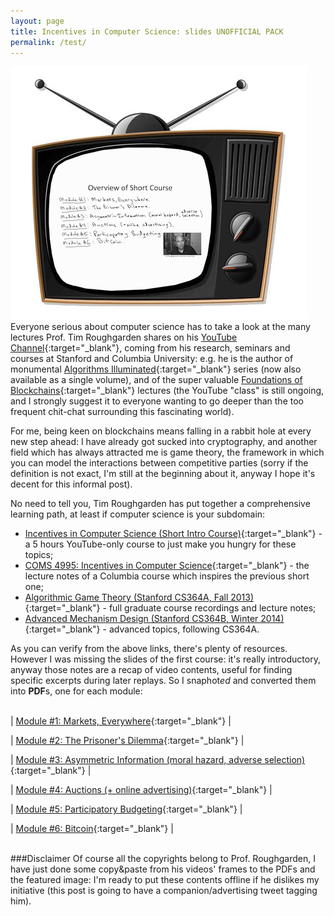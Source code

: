 ```yaml
---
layout: page
title: Incentives in Computer Science: slides UNOFFICIAL PACK
permalink: /test/
---
```


![](/images/iics-slides.jpg)
<br>
Everyone serious about computer science has to take a look at the many lectures Prof. Tim Roughgarden shares on his [YouTube Channel](https://www.youtube.com/@timroughgardenlectures1861/featured){:target="_blank"}, coming from his research, seminars and courses at Stanford and Columbia University: e.g. he is the author of monumental [Algorithms Illuminated](http://www.algorithmsilluminated.org){:target="_blank"} series (now also available as a single volume), and of the super valuable [Foundations of Blockchains](https://www.youtube.com/playlist?list=PLEGCF-WLh2RLOHv_xUGLqRts_9JxrckiA){:target="_blank"} lectures (the YouTube "class" is still ongoing, and I strongly suggest it to everyone wanting to go deeper than the too frequent chit-chat surrounding this fascinating world).

For me, being keen on blockchains means falling in a rabbit hole at every new step ahead: I have already got sucked into cryptography, and another field which has always attracted me is game theory, the framework in which you can model the interactions between competitive parties (sorry if the definition is not exact, I'm still at the beginning about it, anyway I hope it's decent for this informal post).

No need to tell you, Tim Roughgarden has put together a comprehensive learning path, at least if computer science is your subdomain:

* [Incentives in Computer Science (Short Intro Course)](https://www.youtube.com/playlist?list=PLEGCF-WLh2RJdrKZ431SidRX_T4VmAKx8){:target="_blank"} - a 5 hours YouTube-only course to just make you hungry for these topics;
* [COMS 4995: Incentives in Computer Science](http://www.cs.columbia.edu/~tr/s20/s20.html){:target="_blank"} - the lecture notes of a Columbia course which inspires the previous short one;
* [Algorithmic Game Theory (Stanford CS364A, Fall 2013)](https://www.youtube.com/playlist?list=PLEGCF-WLh2RJBqmxvZ0_ie-mleCFhi2N4){:target="_blank"} - full graduate course recordings and lecture notes;
* [Advanced Mechanism Design (Stanford CS364B, Winter 2014)](https://www.youtube.com/playlist?list=PLEGCF-WLh2RI77PL4gwLld_OU9Zh3TCX9){:target="_blank"} - advanced topics, following CS364A.

As you can verify from the above links, there's plenty of resources. However I was missing the slides of the first course: it's really introductory, anyway those notes are a recap of video contents, useful for finding specific excerpts during later replays. So I snaphot*ed* and converted them into **PDF**s, one for each module: 
<br><br>

| [Module #1: Markets, Everywhere](IICS-SlidesModule1-MarketsEverywhere.pdf){:target="_blank"} |

| [Module #2: The Prisoner's Dilemma](IICS-SlidesModule2-ThePrisonersDilemma.pdf){:target="_blank"} |

| [Module #3: Asymmetric Information (moral hazard, adverse selection)](IICS-SlidesModule3-AsymmetricInformation.pdf){:target="_blank"} |

| [Module #4: Auctions (+ online advertising)](IICS-SlidesModule4-Auctions.pdf){:target="_blank"} |

| [Module #5: Participatory Budgeting](IICS-SlidesModule5-ParticipatoryBudgeting.pdf){:target="_blank"} |

| [Module #6: Bitcoin](IICS-SlidesModule6-Bitcoin.pdf){:target="_blank"} |

<br>
###Disclaimer
Of course all the copyrights belong to Prof. Roughgarden, I have just done some copy&paste from his videos' frames to the PDFs and the featured image: I'm ready to put these contents offline if he dislikes my initiative (this post is going to have a companion/advertising tweet tagging him).


